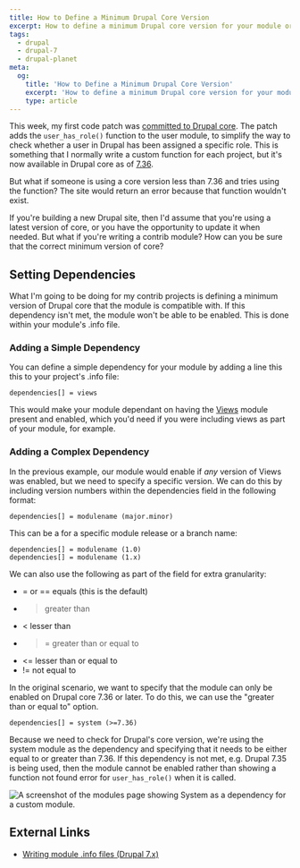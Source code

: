 ```yaml
---
title: How to Define a Minimum Drupal Core Version
excerpt: How to define a minimum Drupal core version for your module or theme.
tags:
  - drupal
  - drupal-7
  - drupal-planet
meta:
  og:
    title: 'How to Define a Minimum Drupal Core Version'
    excerpt: 'How to define a minimum Drupal core version for your module or theme.'
    type: article
---
```

This week, my first code patch was [committed to Drupal core](https://www.drupal.org/node/2394517#comment-9773143). The patch adds the `user_has_role()` function to the user module, to simplify the way to check whether a user in Drupal has been assigned a specific role. This is something that I normally write a custom function for each project, but it's now available in Drupal core as of [7.36](https://www.drupal.org/drupal-7.36-release-notes).

But what if someone is using a core version less than 7.36 and tries using the function? The site would return an error because that function wouldn't exist.

If you're building a new Drupal site, then I'd assume that you're using a latest version of core, or you have the opportunity to update it when needed. But what if you're writing a contrib module? How can you be sure that the correct minimum version of core?

## Setting Dependencies

What I'm going to be doing for my contrib projects is defining a minimum version of Drupal core that the module is compatible with. If this dependency isn't met, the module won't be able to be enabled. This is done within your module's .info file.

### Adding a Simple Dependency

You can define a simple dependency for your module by adding a line this this to your project's .info file:

```language-bash
dependencies[] = views
```

This would make your module dependant on having the [Views](https://www.drupal.org/project/views) module present and enabled, which you'd need if you were including views as part of your module, for example.

### Adding a Complex Dependency

In the previous example, our module would enable if _any_ version of Views was enabled, but we need to specify a specific version. We can do this by including version numbers within the dependencies field in the following format:

```language-bash
dependencies[] = modulename (major.minor)
```

This can be a for a specific module release or a branch name:

```language-bash
dependencies[] = modulename (1.0)
dependencies[] = modulename (1.x)
```

We can also use the following as part of the field for extra granularity:

* = or == equals (this is the default)
* > greater than
* < lesser than
* >= greater than or equal to
* <= lesser than or equal to
* != not equal to

In the original scenario, we want to specify that the module can only be enabled on Drupal core 7.36 or later. To do this, we can use the "greater than or equal to" option.

```language-ini
dependencies[] = system (>=7.36)
```

Because we need to check for Drupal's core version, we're using the system module as the dependency and specifying that it needs to be either equal to or greater than 7.36. If this dependency is not met, e.g. Drupal 7.35 is being used, then the module cannot be enabled rather than showing a function not found error for `user_has_role()` when it is called.

![A screenshot of the modules page showing System as a dependency for a custom module.](/images/blog/minimum-drupal-version-d7.png)

## External Links

* [Writing module .info files (Drupal 7.x)](https://www.drupal.org/node/542202#dependencies)
